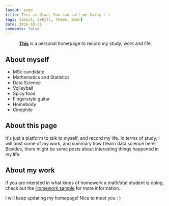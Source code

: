 ```yaml
---
layout: page
title: This is Qian. You can call me Cathy : )
tags: [about, Jekyll, theme, moon]
date: 2016-03-21
comments: false
---
```

    
<center><a href="https://autumn-grass.github.io/QianWang/"><b>This</b></a> is a personal homepage to record my study, work and life. </center>

## About myself
* MSc candidate
* Mathematics and Statistics
* Data Science
* Volleyball
* Spicy food
* Fingerstyle guitar
* Homebody
* Cinephile

## About this page

It's just a platform to talk to myself, and record my life. 
In terms of study, I will post some of my work, and summary how I learn data science here. Besides, there might be some posts about interesting things happened in my life. 



## About my work

If you are intersted in what kinds of homework a math/stat student is doing, check out the [Homework sample](http://taylantatli.me/Moon/moon-theme/) for more information. 
      
I will keep updating my homepage! Nice to meet you : )
